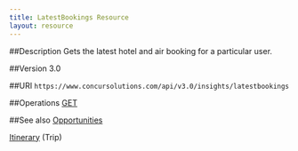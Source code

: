 ```yaml
---
title: LatestBookings Resource 
layout: resource
---
```


##Description
Gets the latest hotel and air booking for a particular user.

##Version
3.0

##URI
`https://www.concursolutions.com/api/v3.0/insights/latestbookings`

##Operations
[GET][1]

##See also
[Opportunities][2]

[Itinerary][3] (Trip)


[1]: https://www.concursolutions.com/api/docs/index.html#!/LatestBookings
[2]: https://developer.concur.com/insights/opportunities-resource
[3]: https://developer.concur.com/itinerary-tmc-and-third-party-developers/itinerary-resource
